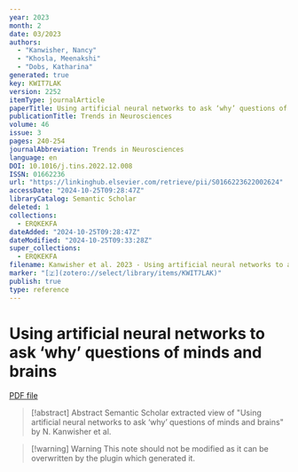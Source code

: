 ```yaml
---
year: 2023
month: 2
date: 03/2023
authors:
  - "Kanwisher, Nancy"
  - "Khosla, Meenakshi"
  - "Dobs, Katharina"
generated: true
key: KWIT7LAK
version: 2252
itemType: journalArticle
paperTitle: Using artificial neural networks to ask ‘why’ questions of minds and brains
publicationTitle: Trends in Neurosciences
volume: 46
issue: 3
pages: 240-254
journalAbbreviation: Trends in Neurosciences
language: en
DOI: 10.1016/j.tins.2022.12.008
ISSN: 01662236
url: "https://linkinghub.elsevier.com/retrieve/pii/S0166223622002624"
accessDate: "2024-10-25T09:28:47Z"
libraryCatalog: Semantic Scholar
deleted: 1
collections:
  - ERQKEKFA
dateAdded: "2024-10-25T09:28:47Z"
dateModified: "2024-10-25T09:33:28Z"
super_collections:
  - ERQKEKFA
filename: Kanwisher et al. 2023 - Using artificial neural networks to ask ‘why’ questions of minds and brains.pdf
marker: "[🇿](zotero://select/library/items/KWIT7LAK)"
publish: true
type: reference
---
```

# Using artificial neural networks to ask ‘why’ questions of minds and brains

[PDF file](/Papers/PDFs/Kanwisher%20et%20al.%202023%20-%20Using%20artificial%20neural%20networks%20to%20ask%20‘why’%20questions%20of%20minds%20and%20brains.pdf)

> [!abstract] Abstract
> Semantic Scholar extracted view of "Using artificial neural networks to ask ‘why’ questions of minds and brains" by N. Kanwisher et al.

>[!warning] Warning
> This note should not be modified as it can be overwritten by the plugin which generated it.

